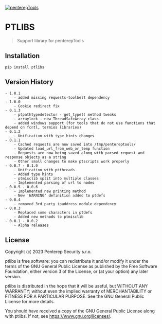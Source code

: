 [![penterepTools](https://www.penterep.com/external/penterepToolsLogo.png)](https://www.penterep.com/)


# PTLIBS
> Support library for penterepTools

## Installation
```
pip install ptlibs
```

## Version History
```
- 1.0.1
    - added missing requests-toolbelt dependency
- 1.0.0
    - Cookie redirect fix
- 0.1.3
    - ptpathtypedetector - get_type() method tweaks
    - arraylock - new ThreadSafeArray class
    - added windows support (for tools that do not use functions that depend on fcntl, termios libraries)
- 0.1.2
    - Unification with type hints changes
- 0.1.1
    - Cached requests are now saved into /tmp/pentereptools/
    - Updated load_url_from_web_or_temp function
    - Requests are now being saved along with parsed request and response objects as a string
    - Other small changes to make ptscripts work properly
- 0.0.7 - 0.1.0
    - Unification with ptthreads
    - Added type hints
    - ptmisclib split into multiple classes
    - Implemented parsing of url to nodes
- 0.0.5 - 0.0.6
    - Implemented new printing method
    - New 'WARNING' definition added to ptdefs
- 0.0.4
    - removed 3rd party ipaddress module dependency
- 0.0.3
    - Replaced some characters in ptdefs
    - Added new methods to ptmisclib
- 0.0.1 - 0.0.2
    - Alpha releases
```

## License

Copyright (c) 2023 Penterep Security s.r.o.

ptlibs is free software: you can redistribute it and/or modify
it under the terms of the GNU General Public License as published by
the Free Software Foundation, either version 3 of the License, or
(at your option) any later version.

ptlibs is distributed in the hope that it will be useful,
but WITHOUT ANY WARRANTY; without even the implied warranty of
MERCHANTABILITY or FITNESS FOR A PARTICULAR PURPOSE.  See the
GNU General Public License for more details.

You should have received a copy of the GNU General Public License
along with ptlibs.  If not, see <https://www.gnu.org/licenses/>.
